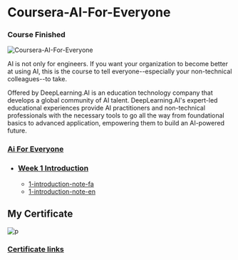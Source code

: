 # Coursera-AI-For-Everyone

### Course Finished

![Coursera-AI-For-Everyone](https://ehsan.storage.iran.liara.space/git-hub/%20Coursera-AI-For-Everyone/preview.jpeg)

AI is not only for engineers. If you want your organization to become better at using AI, this is the course to tell everyone--especially your non-technical colleagues--to take.

Offered by
DeepLearning.AI is an education technology company that develops a global community of AI talent.
DeepLearning.AI's expert-led educational experiences provide AI practitioners and non-technical professionals with the necessary tools to go all the way from foundational basics to advanced application, empowering them to build an AI-powered future.

### [Ai For Everyone](https://www.coursera.org/learn/ai-for-everyone)

- ### [Week 1 Introduction](Week%201%20Introduction)
  - [1-introduction-note-fa](Week%201%20Introduction/1-introduction-note-fa.md)
  - [1-introduction-note-en](Week%201%20Introduction/1-introduction-note-fa.md)

## My Certificate
![p](https://ehsan.storage.iran.liara.space/git-hub/%20Coursera-AI-For-Everyone/certificate-ai-for-everyone.png)
### [Certificate links](https://coursera.org/share/813bd1d55b968eea9d0b391d972d1ce6)
